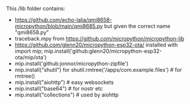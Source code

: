 This /lib folder contains:
- https://github.com/echo-lalia/qmi8658-micropython/blob/main/qmi8685.py but given the correct name "qmi8658.py"
- traceback.mpy from https://github.com/micropython/micropython-lib
- https://github.com/glenn20/micropython-esp32-ota/ installed with import mip; mip.install('github:glenn20/micropython-esp32-ota/mip/ota')
- mip.install('github:jonnor/micropython-zipfile')
- mip.install("shutil") for shutil.rmtree('/apps/com.example.files') # for rmtree()
- mip.install("aiohttp") # easy websockets
- mip.install("base64") # for nostr etc
- mip.install("collections") # used by aiohttp

